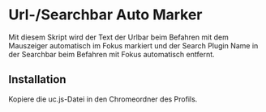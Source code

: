 # Url-/Searchbar Auto Marker
Mit diesem Skript wird der Text der Urlbar beim Befahren mit dem Mauszeiger automatisch im Fokus markiert und der 
Search Plugin Name in der Searchbar beim Befahren mit Fokus automatisch entfernt.

## Installation
Kopiere die uc.js-Datei in den Chromeordner des Profils.


